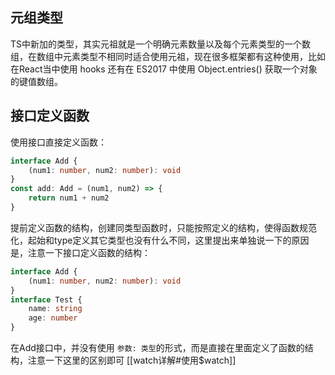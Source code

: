 ## 元组类型

TS中新加的类型，其实元祖就是一个明确元素数量以及每个元素类型的一个数组，在数组中元素类型不相同时适合使用元祖，现在很多框架都有这种使用，比如在React当中使用 hooks 还有在 ES2017 中使用 Object.entries() 获取一个对象的键值数组。

## 接口定义函数

使用接口直接定义函数：

```typescript
interface Add {
    (num1: number, num2: number): void
}
const add: Add = (num1, num2) => {
    return num1 + num2
}
```

提前定义函数的结构，创建同类型函数时，只能按照定义的结构，使得函数规范化，起始和type定义其它类型也没有什么不同，这里提出来单独说一下的原因是，注意一下接口定义函数的结构：

```typescript
interface Add {
    (num1: number, num2: number): void
}
interface Test {
    name: string
    age: number
}
```

在Add接口中，并没有使用 `参数: 类型`的形式，而是直接在里面定义了函数的结构，注意一下这里的区别即可
[[watch详解#使用$watch]]

